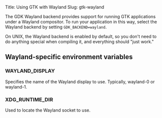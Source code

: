 Title: Using GTK with Wayland
Slug: gtk-wayland

The GDK Wayland backend provides support for running GTK applications
under a Wayland compositor. To run your application in this way, select
the Wayland backend by setting `GDK_BACKEND=wayland`.

On UNIX, the Wayland backend is enabled by default, so you don't need to
do anything special when compiling it, and everything should "just work."

## Wayland-specific environment variables

### WAYLAND_DISPLAY

Specifies the name of the Wayland display to use. Typically, wayland-0
or wayland-1.

### XDG_RUNTIME_DIR

Used to locate the Wayland socket to use.
